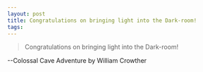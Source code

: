 ```yaml
---
layout: post
title: Congratulations on bringing light into the Dark-room!
tags: 
---
```

> Congratulations on bringing light into the Dark-room!

--Colossal Cave Adventure by William Crowther

